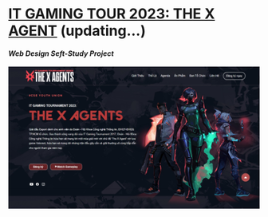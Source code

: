 # [IT GAMING TOUR 2023: THE X AGENT](https://koitran14.github.io/The-X-Agent-Info-Page/) (updating...)
#### _Web Design Seft-Study Project_
![](res/img/web-ui.jpeg)
#

